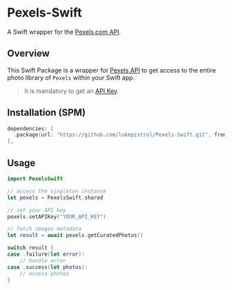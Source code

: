 # Pexels-Swift

A Swift wrapper for the [Pexels.com API](https://www.pexels.com/api).

## Overview

This Swift Package is a wrapper for [Pexels API](https://www.pexels.com/api) to get access to the entire photo library of `Pexels` within your Swift app.

> It is mandatory to get an [API Key](https://www.pexels.com/api).

## Installation (SPM)

```swift
dependencies: [
  .package(url: "https://github.com/lukepistrol/Pexels-Swift.git", from: "0.1.0")
],
```

## Usage

```swift
import PexelsSwift

// access the singleton instance
let pexels = PexelsSwift.shared

// set your API key
pexels.setAPIKey("YOUR_API_KEY")

// fetch images metadata
let result = await pexels.getCuratedPhotos()

switch result {
case .failure(let error):
    // handle error
case .success(let photos):
    // access photos
}
```
